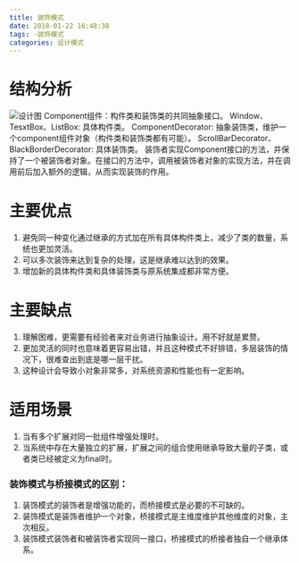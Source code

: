 ```yaml
---
title: 装饰模式
date: 2018-01-22 16:48:38
tags: -装饰模式
categories: 设计模式
---
```


# 结构分析
![设计图](http://my.csdn.net/uploads/201204/04/1333528353_8435.gif)
Component组件：构件类和装饰类的共同抽象接口。
Window、TesxtBox、ListBox: 具体构件类。
ComponentDecorator: 抽象装饰类，维护一个component组件对象（构件类和装饰类都有可能）。
ScrollBarDecorator、BlackBorderDecorator: 具体装饰类。
装饰者实现Component接口的方法，并保持了一个被装饰者对象。在接口的方法中，调用被装饰者对象的实现方法，并在调用前后加入额外的逻辑，从而实现装饰的作用。

# 主要优点
1. 避免同一种变化通过继承的方式加在所有具体构件类上，减少了类的数量，系统也更加灵活。
2. 可以多次装饰来达到复杂的处理，这是继承难以达到的效果。
3. 增加新的具体构件类和具体装饰类与原系统集成都非常方便。

# 主要缺点
1. 理解困难，更需要有经验者来对业务进行抽象设计。用不好就是累赘。
2. 更加灵活的同时也意味着更容易出错，并且这种模式不好排错，多层装饰的情况下，很难查出到底是哪一层干扰。
3. 这种设计会导致小对象非常多，对系统资源和性能也有一定影响。

# 适用场景
1. 当有多个扩展对同一批组件增强处理时。
2. 当系统中存在大量独立的扩展，扩展之间的组合使用继承导致大量的子类，或者类已经被定义为final时。

### 装饰模式与桥接模式的区别：
1. 装饰模式的装饰者是增强功能的，而桥接模式是必要的不可缺的。
2. 装饰模式是装饰者维护一个对象，桥接模式是主维度维护其他维度的对象，主次相反。
3. 装饰模式装饰者和被装饰者实现同一接口，桥接模式的桥接者独自一个继承体系。 